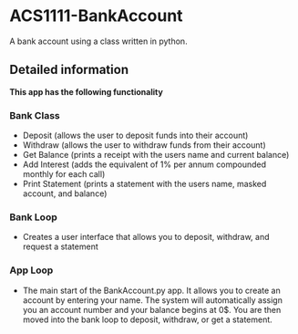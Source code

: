 # ACS1111-BankAccount
A bank account using a class written in python.

## Detailed information
**This app has the following functionality**

### Bank Class
- Deposit (allows the user to deposit funds into their account)
- Withdraw (allows the user to withdraw funds from their account)
- Get Balance (prints a receipt with the users name and current balance)
- Add Interest (adds the equivalent of 1% per annum compounded monthly for each call)
- Print Statement (prints a statement with the users name, masked account, and balance)

### Bank Loop
- Creates a user interface that allows you to deposit, withdraw, and request a statement

### App Loop 
- The main start of the BankAccount.py app. It allows you to create an account by entering your name. The system will automatically assign you an account number and your balance begins at 0$. You are then moved into the bank loop to deposit, withdraw, or get a statement. 